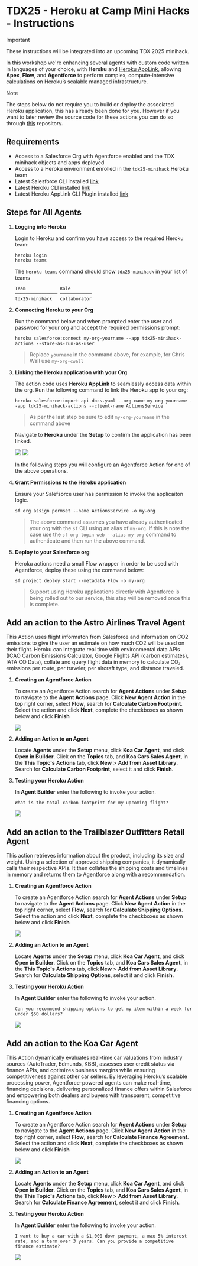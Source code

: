 # TDX25 - Heroku at Camp Mini Hacks - Instructions

> [!IMPORTANT]
> These instructions will be integrated into an upcoming TDX 2025 minihack.

In this workshop we're enhancing several agents with custom code written in languages of your choice, with **Heroku** and [Heroku AppLink](https://devcenter.heroku.com/articles/getting-started-heroku-integration), allowing **Apex**, **Flow**, and **Agentforce** to perform complex, compute-intensive calculations on Heroku’s scalable managed infrastructure.

> [!NOTE]
> The steps below do not require you to build or deploy the associated Heroku application, this has already been done for you. However if you want to later review the source code for these actions you can do so through [this](https://github.com/heroku-examples/heroku-tdx25-minihack-code) repository.

## Requirements

- Access to a Salesforce Org with Agentforce enabled and the TDX minihack objects and apps deployed
- Access to a Heroku environment enrolled in the `tdx25-minihack` Heroku team
- Latest Salesforce CLI installed [link](https://developer.salesforce.com/docs/atlas.en-us.sfdx_setup.meta/sfdx_setup/sfdx_setup_install_cli.htm)
- Latest Heroku CLI installed [link](https://devcenter.heroku.com/articles/heroku-cli#install-the-heroku-cli)
- Latest Heroku AppLink CLI Plugin installed [link](https://devcenter.heroku.com/articles/heroku-integration-cli)

## Steps for All Agents

1. **Logging into Heroku**

    Login to Heroku and confirm you have access to the required Heroku team:
    
    ```
    heroku login
    heroku teams
    ```

    The `heroku teams` command should show `tdx25-minihack` in your list of teams

    ```
    Team             Role         
    ──────────────── ──────────── 
    tdx25-minihack   collaborator            
    ```

2. **Connecting Heroku to your Org**

    Run the command below and when prompted enter the user and password for your org and accept the required permissions prompt:
    
    ```
    heroku salesforce:connect my-org-yourname --app tdx25-minihack-actions --store-as-run-as-user 
    ```

    > Replace `yourname` in the command above, for example, for Chris Wall use `my-org-cwall`

3. **Linking the Heroku application with your Org**

    The action code uses **Heroku AppLink** to seamlessly access data within the org. Run the following command to link the Heroku app to your org:
    
    ```
    heroku salesforce:import api-docs.yaml --org-name my-org-yourname --app tdx25-minihack-actions --client-name ActionsService
    ```

    > As per the last step be sure to edit `my-org-yourname` in the command above

    Navigate to **Heroku** under the **Setup** to confirm the application has been linked.

    <img src="images/applink.jpg">

    <img src="images/operation.jpg">

    In the following steps you will configure an Agentforce Action for one of the above operations.

4. **Grant Permissions to the Heroku application**

    Ensure your Salefsorce user has permission to invoke the applicaiton logic.

    ```
    sf org assign permset --name ActionsService -o my-org
    ```
    > The above command assumes you have already authenticated your org with the `sf` CLI using an alias of `my-org`. If this is note the case use the `sf org login web --alias my-org` command to authenticate and then run the above command.

5. **Deploy to your Salesforce org**

    Heroku actions need a small Flow wrapper in order to be used with Agentforce, deploy these using the command below:

    ```
    sf project deploy start --metadata Flow -o my-org
    ```

    > Support using Heroku applications directly with Agentforce is being rolled out to our service, this step will be removed once this is complete.

## Add an action to the Astro Airlines Travel Agent

This Action uses flight informaton from Salesforce and information on CO2 emissions to give the user an estimate on how much CO2 will be used on their flight. Heroku can integrate real time with environmental data APIs (ICAO Carbon Emissions Calculator, Google Flights API (carbon estimates), IATA CO Data), collate and query flight data in memory to calculate CO₂ emissions per route, per traveler, per aircraft type, and distance traveled.

1. **Creating an Agentforce Action**

    To create an Agentforce Action search for **Agent Actions** under **Setup** to navigate to the **Agent Actions** page. Click **New Agent Action** in the top right corner, select **Flow**, search for **Calculate Carbon Footprint**. Select the action and click **Next**, complete the checkboxes as shown below and click **Finish** 

    <img src="images/agent-action-carbon-calc.jpg">

2. **Adding an Action to an Agent**

    Locate **Agents** under the **Setup** menu, click **Koa Car Agent**, and click **Open in Builder**. Click on the **Topics** tab, and **Koa Cars Sales Agent**, in the **This Topic's Actions** tab, click **New** > **Add from Asset Library**. Search for **Calculate Carbon Footprint**, select it and click **Finish**.
    
3. **Testing your Heroku Action**

    In **Agent Builder** enter the following to invoke your action.

    `
    What is the total carbon footprint for my upcoming flight?
    `

    <img src="images/agent-response-carbon-calc.jpg">

## Add an action to the Trailblazer Outfitters Retail Agent

This action retrieves information about the product, including its size and weight. Using a selection of approved shipping companies, it dynamically calls their respective APIs. It then collates the shipping costs and timelines in memory and returns them to Agentforce along with a recommendation.

1. **Creating an Agentforce Action**

    To create an Agentforce Action search for **Agent Actions** under **Setup** to navigate to the **Agent Actions** page. Click **New Agent Action** in the top right corner, select **Flow**, search for **Calculate Shipping Options**. Select the action and click **Next**, complete the checkboxes as shown below and click **Finish** 

    <img src="images/agent-action-shipping-calc.jpg">

2. **Adding an Action to an Agent**

    Locate **Agents** under the **Setup** menu, click **Koa Car Agent**, and click **Open in Builder**. Click on the **Topics** tab, and **Koa Cars Sales Agent**, in the **This Topic's Actions** tab, click **New** > **Add from Asset Library**. Search for **Calculate Shipping Options**, select it and click **Finish**.
    
3. **Testing your Heroku Action**

    In **Agent Builder** enter the following to invoke your action.

    `
    Can you recommend shipping options to get my item within a week for under $50 dollars?
    `

    <img src="images/agent-response-shipping-calc.jpg">

## Add an action to the Koa Car Agent

This Action dynamically evaluates real-time car valuations from industry sources (AutoTrader, Edmunds, KBB), assesses user credit status via finance APIs, and optimizes business margins while ensuring competitiveness against other car sellers. By leveraging Heroku’s scalable processing power, Agentforce-powered agents can make real-time, financing decisions, delivering personalized finance offers within Salesforce and empowering both dealers and buyers with transparent, competitive financing options.

1. **Creating an Agentforce Action**

    To create an Agentforce Action search for **Agent Actions** under **Setup** to navigate to the **Agent Actions** page. Click **New Agent Action** in the top right corner, select **Flow**, search for **Calculate Finance Agreement**. Select the action and click **Next**, complete the checkboxes as shown below and click **Finish** 

    <img src="images/agent-action-finance-calc.jpg">

2. **Adding an Action to an Agent**

    Locate **Agents** under the **Setup** menu, click **Koa Car Agent**, and click **Open in Builder**. Click on the **Topics** tab, and **Koa Cars Sales Agent**, in the **This Topic's Actions** tab, click **New** > **Add from Asset Library**. Search for **Calculate Finance Agreement**, select it and click **Finish**.
    
3. **Testing your Heroku Action**

    In **Agent Builder** enter the following to invoke your action.

    `
    I want to buy a car with a $1,000 down payment, a max 5% interest rate, and a term over 3 years. Can you provide a competitive finance estimate?
    `

    <img src="images/agent-response-finance-calc.jpg">
